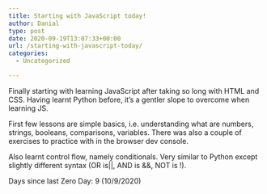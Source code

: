 ```yaml
---
title: Starting with JavaScript today!
author: Danial
type: post
date: 2020-09-19T13:07:33+00:00
url: /starting-with-javascript-today/
categories:
  - Uncategorized

---
```

Finally starting with learning JavaScript after taking so long with HTML and CSS. Having learnt Python before, it&#8217;s a gentler slope to overcome when learning JS.

First few lessons are simple basics, i.e. understanding what are numbers, strings, booleans, comparisons, variables. There was also a couple of exercises to practice with in the browser dev console.

Also learnt control flow, namely conditionals. Very similar to Python except slightly different syntax (OR is||, AND is &&, NOT is !).

Days since last Zero Day: 9 (10/9/2020)